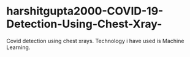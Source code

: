 # harshitgupta2000-COVID-19-Detection-Using-Chest-Xray-
Covid detection  using chest xrays. Technology i have used is Machine Learning.
